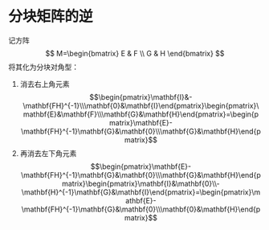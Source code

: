 # 分块矩阵的逆

记方阵
$$ M=\begin{bmatrix}
E & F \\
G & H
\end{bmatrix} $$
将其化为分块对角型：
1. 消去右上角元素
$$\begin{pmatrix}\mathbf{I}&-\mathbf{FH}^{-1}\\\mathbf{0}&\mathbf{I}\end{pmatrix}\begin{pmatrix}\mathbf{E}&\mathbf{F}\\\mathbf{G}&\mathbf{H}\end{pmatrix}=\begin{pmatrix}\mathbf{E}-\mathbf{FH}^{-1}\mathbf{G}&\mathbf{0}\\\mathbf{G}&\mathbf{H}\end{pmatrix}$$
2. 再消去左下角元素
$$\begin{pmatrix}\mathbf{E}-\mathbf{FH}^{-1}\mathbf{G}&\mathbf{0}\\\mathbf{G}&\mathbf{H}\end{pmatrix}\begin{pmatrix}\mathbf{I}&\mathbf{0}\\-\mathbf{H}^{-1}\mathbf{G}&\mathbf{I}\end{pmatrix}=\begin{pmatrix}\mathbf{E}-\mathbf{FH}^{-1}\mathbf{G}&\mathbf{0}\\\mathbf{0}&\mathbf{H}\end{pmatrix}$$
